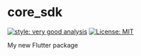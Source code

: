 # core_sdk

[![style: very good analysis][very_good_analysis_badge]][very_good_analysis_link]
[![License: MIT][license_badge]][license_link]

My new Flutter package

[license_badge]: https://img.shields.io/badge/license-MIT-blue.svg
[license_link]: https://opensource.org/licenses/MIT
[very_good_analysis_badge]: https://img.shields.io/badge/style-very_good_analysis-B22C89.svg
[very_good_analysis_link]: https://pub.dev/packages/very_good_analysis
